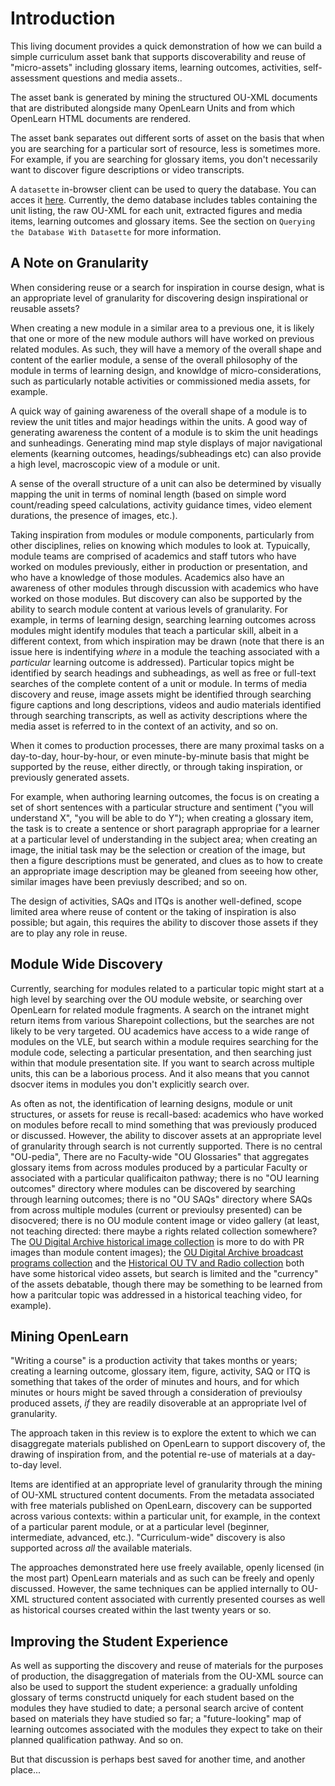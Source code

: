 <!-- #region -->
# Introduction

This living document provides a quick demonstration of how we can build a simple curriculum asset bank that supports discoverability and reuse of "micro-assets" including glossary items, learning outcomes, activities, self-assessment questions and media assets..

The asset bank is generated by mining the structured OU-XML documents that are distributed alongside many OpenLearn Units and from which OpenLearn HTML documents are rendered.

The asset bank separates out different sorts of asset on the basis that when you are searching for a particular sort of resource, less is sometimes more. For example, if you are searching for glossary items, you don't necessarily want to discover figure descriptions or video transcripts.


A `datasette` in-browser client can be used to query the database. You can acces it [here](https://lite.datasette.io/?url=https%3A%2F%2Fraw.githubusercontent.com%2FinnovationOUtside%2FopenlearnCurriculumAssets%2Fmain%2Fsrc%2Fopenlean_assets.db%3Fraw%3Dtrue#/openlean_assets). Currently, the demo database includes tables containing the unit listing, the raw OU-XML for each unit, extracted figures and media items, learning outcomes and glossary items. See the section on `Querying the Database With Datasette` for more information.
<!-- #endregion -->

## A Note on Granularity

When considering reuse or a search for inspiration in course design, what is an appropriate level of granularity for discovering design inspirational or reusable assets?

When creating a new module in a similar area to a previous one, it is likely that one or more of the new module authors will have worked on previous related modules. As such, they will have a memory of the overall shape and content of the earlier module, a sense of the overall philosophy of the module in terms of learning design, and knowldge of micro-considerations, such as particularly notable activities or commissioned media assets, for example.

A quick way of gaining awareness of the overall shape of a module is to review the unit titles and major headings within the units. A good way of generating awareness the content of a module is to skim the unit headings and sunheadings. Generating mind map style displays of major navigational elements (kearning outcomes, headings/subheadings etc) can also provide a high level, macroscopic view of a module or unit. 

A sense of the overall structure of a unit can also be determined by visually mapping the unit in terms of nominal length (based on simple word count/reading speed calculations, activity guidance times, video element durations, the presence of images, etc.).

Taking inspiration from modules or module components, particularly from other disciplines, relies on knowing which modules to look at. Typuically, module teams are comprised of academics and staff tutors who have worked on modules previously, either in production or presentation, and who have a knowledge of those modules. Academics also have an awareness of other modules through discussion with academics who have worked on those modules. But discovery can also be supported by the ability to search module content at various levels of granularity. For example, in terms of learning design, searching learning outcomes across modules might identify modules that teach a particular skill, albeit in a different context, from which inspiration may be drawn (note that there is an issue here is indentifying *where* in a module the teaching associated with a *particular* learning outcome is addressed). Particular topics might be identified by search headings and subheadings, as well as free or full-text searches of the complete content of a unit or module. In terms of media discovery and reuse, image assets might be identified through searching figure captions and long descriptions, videos and audio materials identified through searching transcripts, as well as activity descriptions where the media asset is referred to in the context of an activity, and so on.

When it comes to production processes, there are many proximal tasks on a day-to-day, hour-by-hour, or even minute-by-minute basis that might be supported by the reuse, either directly, or through taking inspiration, or previously generated assets.

For example, when authoring learning outcomes, the focus is on creating a set of short sentences with a particular structure and sentiment ("you will understand X", "you will be able to do Y"); when creating a glossary item, the task is to create a sentence or short paragraph appropriae for a learner at a particular level of understanding in the subject area; when creating an image, the initial task may be the selection or creation of the image, but then a figure descriptions must be generated, and clues as to how to create an appropriate image description may be gleaned from seeeing how other, similar images have been previusly described; and so on.

The design of activities, SAQs and ITQs is another well-defined, scope limited area where reuse of content or the taking of inspiration is also possible; but again, this requires the ability to discover those assets if they are to play any role in reuse.


## Module Wide Discovery

Currently, searching for modules related to a particular topic might start at a high level by searching over the OU module website, or searching over OpenLearn for related module fragments. A search on the intranet might return items from various Sharepoint collections, but the searches are not likely to be very targeted. OU academics have access to a wide range of modules on the VLE, but search within a module requires searching for the module code, selecting a particular presentation, and then searching just within that module presentation site. If you want to search across multiple units, this can be a laborious process. And it also means that you cannot dsocver items in modules you don't explicitly search over.

As often as not, the identification of learning designs, module or unit structures, or assets for reuse is recall-based: academics who have worked on modules before recall to mind something that was previously produced or discussed. However, the ability to discover assets at an appropriate level of granularity through search is not currently supported. There is no central "OU-pedia", There are no Faculty-wide "OU Glossaries" that aggregates glossary items from across modules produced by a particular Faculty or associated with a particular qualificaiton pathway; there is no "OU learning outcomes" directory where modules can be discovered by searching through learning outcomes; there is no "OU SAQs" directory where SAQs from across multiple modules (current or previoulsy presented) can be disocvered; there is no OU module content image or video gallery (at least, not teaching directed: there maybe a rights related collection somewhere? The [OU Digital Archive historical image collection](https://www.open.ac.uk/library/digital-archive/search/*:*/page1/fq=f_Member:collect:hi) is more to do with PR images than module content images); the [OU Digital Archive broadcast programs collection](https://www.open.ac.uk/library/digital-archive/collections/collect:oubbc/page1) and the [Historical OU TV and Radio collection](https://www.open.ac.uk/library/digital-archive/collections/collect:houtar/page1) both have some historical video assets, but search is limited and the "currency" of the assets debatable, though there may be something to be learned from how a paritcular topic was addressed in a historical teaching video, for example).

<!-- #region -->
## Mining OpenLearn

"Writing a course" is a production activity that takes months or years; creating a learning outcome, glossary item, figure, activity, SAQ or ITQ is something that takes of the order of minutes and hours, and for which minutes or hours might be saved through a consideration of previoulsy produced assets, *if* they are readily disoverable at an appropriate lvel of granularity.

The approach taken in this review is to explore the extent to which we can disaggregate materials published on OpenLearn to support discovery of, the drawing of inspiration from, and the potential re-use of materials at a day-to-day level.

Items are identified at an appropriate level of granularity through the mining of OU-XML structured content documents. From the metadata associated with free materials published on OpenLearn, discovery can be supported across various contexts: within a particular unit, for example, in the context of a particular parent module, or at a particular level (beginner, intermediate, advanced, etc.). "Curriculum-wide" discovery is also supported across *all* the available materials.

The approaches demonstrated here use freely available, openly licensed (in the most part) OpenLearn materials and as such can be freely and openly discussed. However, the same techniques can be applied internally to OU-XML structured content associated with currently presented courses as well as historical courses created within the last twenty years or so.


## Improving the Student Experience

As well as supporting the discovery and reuse of materials for the purposes of production, the disaggregation of materials from the OU-XML source can also be used to support the student experience: a gradually unfolding glossary of terms constructd uniquely for each student based on the modules they have studied to date; a personal search arcive of content based on materials they have studied so far; a "future-looking" map of learning outcomes associated with the modules they expect to take on their planned qualification pathway. And so on.

But that discussion is perhaps best saved for another time, and another place...
<!-- #endregion -->
